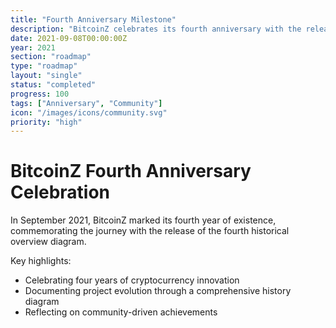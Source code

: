 ```yaml
---
title: "Fourth Anniversary Milestone"
description: "BitcoinZ celebrates its fourth anniversary with the release of the 4th history diagram"
date: 2021-09-08T00:00:00Z
year: 2021
section: "roadmap"
type: "roadmap"
layout: "single"
status: "completed"
progress: 100
tags: ["Anniversary", "Community"]
icon: "/images/icons/community.svg"
priority: "high"
---
```


# BitcoinZ Fourth Anniversary Celebration

In September 2021, BitcoinZ marked its fourth year of existence, commemorating the journey with the release of the fourth historical overview diagram.

Key highlights:
- Celebrating four years of cryptocurrency innovation
- Documenting project evolution through a comprehensive history diagram
- Reflecting on community-driven achievements
